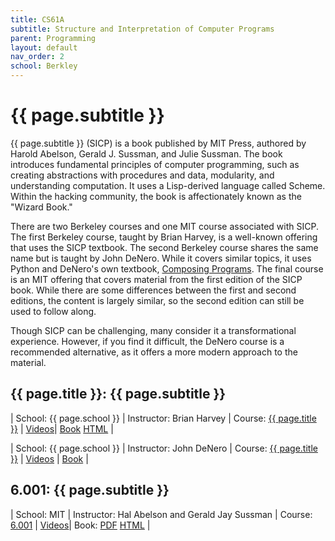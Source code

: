 ```yaml
---
title: CS61A
subtitle: Structure and Interpretation of Computer Programs
parent: Programming
layout: default
nav_order: 2
school: Berkley
---
```


# {{ page.subtitle }}

{{ page.subtitle }} (SICP) is a book published by MIT Press, authored by Harold Abelson, Gerald J. Sussman, and Julie Sussman. The book introduces fundamental principles of computer programming, such as creating abstractions with procedures and data, modularity, and understanding computation. It uses a Lisp-derived language called Scheme. Within the hacking community, the book is affectionately known as the "Wizard Book."

There are two Berkeley courses and one MIT course associated with SICP. The first Berkeley course, taught by Brian Harvey, is a well-known offering that uses the SICP textbook. The second Berkeley course shares the same name but is taught by John DeNero. While it covers similar topics, it uses Python and DeNero's own textbook, [Composing Programs](https://www.composingprograms.com/). The final course is an MIT offering that covers material from the first edition of the SICP book. While there are some differences between the first and second editions, the content is largely similar, so the second edition can still be used to follow along.

Though SICP can be challenging, many consider it a transformational experience. However, if you find it difficult, the DeNero course is a recommended alternative, as it offers a more modern approach to the material.

## {{ page.title }}: {{ page.subtitle }}

| School: {{ page.school }} | Instructor: Brian Harvey | Course: [{{ page.title }}](https://archive.org/details/ucberkeley-webcast-PL3E89002AA9B9879E?sort=title) | [Videos](https://archive.org/details/ucberkeley-webcast-PL3E89002AA9B9879E?sort=title)| [Book](https://web.mit.edu/6.001/6.037/sicp.pdf) [HTML](https://mitp-content-server.mit.edu/books/content/sectbyfn/books_pres_0/6515/sicp.zip/index.html) |

| School: {{ page.school }} | Instructor: John DeNero | Course: [{{ page.title }}](https://cs61a.org/) | [Videos](https://www.youtube.com/@JohnDeNero/playlists) | [Book](https://www.composingprograms.com/) |

## 6.001: {{ page.subtitle }}

| School: MIT | Instructor: Hal Abelson and Gerald Jay Sussman | Course: [6.001](https://ocw.mit.edu/courses/6-001-structure-and-interpretation-of-computer-programs-spring-2005/video_galleries/video-lectures/) | [Videos](https://ocw.mit.edu/courses/6-001-structure-and-interpretation-of-computer-programs-spring-2005/video_galleries/video-lectures/)| Book: [PDF](https://web.mit.edu/6.001/6.037/sicp.pdf) [HTML](https://mitp-content-server.mit.edu/books/content/sectbyfn/books_pres_0/6515/sicp.zip/index.html) |
